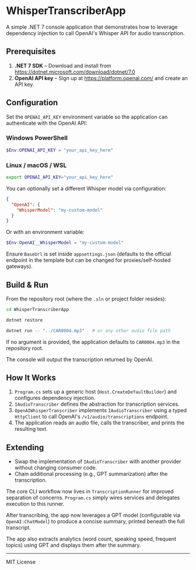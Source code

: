 # WhisperTranscriberApp

A simple .NET 7 console application that demonstrates how to leverage dependency injection to call OpenAI's Whisper API for audio transcription.

## Prerequisites

1. **.NET 7 SDK** – Download and install from https://dotnet.microsoft.com/download/dotnet/7.0
2. **OpenAI API key** – Sign up at https://platform.openai.com/ and create an API key.

## Configuration

Set the `OPENAI_API_KEY` environment variable so the application can authenticate with the OpenAI API:

### Windows PowerShell
```powershell
$Env:OPENAI_API_KEY = "your_api_key_here"
```

### Linux / macOS / WSL
```bash
export OPENAI_API_KEY="your_api_key_here"
```

You can optionally set a different Whisper model via configuration:

```json
{
  "OpenAI": {
    "WhisperModel": "my-custom-model"
  }
}
```

Or with an environment variable:
```powershell
$Env:OpenAI__WhisperModel = "my-custom-model"
```

Ensure `BaseUrl` is set inside `appsettings.json` (defaults to the official endpoint in the template but can be changed for proxies/self-hosted gateways).

## Build & Run

From the repository root (where the `.sln` or project folder resides):

```bash
cd WhisperTranscriberApp

dotnet restore

dotnet run -- "../CAR0004.mp3"   # or any other audio file path
```

If no argument is provided, the application defaults to `CAR0004.mp3` in the repository root.

The console will output the transcription returned by OpenAI.

## How It Works

1. `Program.cs` sets up a generic host (`Host.CreateDefaultBuilder`) and configures dependency injection.
2. `IAudioTranscriber` defines the abstraction for transcription services.
3. `OpenAIWhisperTranscriber` implements `IAudioTranscriber` using a typed `HttpClient` to call OpenAI's `/v1/audio/transcriptions` endpoint.
4. The application reads an audio file, calls the transcriber, and prints the resulting text.

## Extending

* Swap the implementation of `IAudioTranscriber` with another provider without changing consumer code.
* Chain additional processing (e.g., GPT summarization) after the transcription.

The core CLI workflow now lives in `TranscriptionRunner` for improved separation of concerns. `Program.cs` simply wires services and delegates execution to this runner.

After transcribing, the app now leverages a GPT model (configurable via `OpenAI:ChatModel`) to produce a concise summary, printed beneath the full transcript.

The app also extracts analytics (word count, speaking speed, frequent topics) using GPT and displays them after the summary.

---
MIT License 